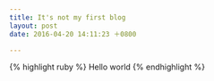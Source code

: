 ```yaml
---
title: It's not my first blog
layout: post
date: 2016-04-20 14:11:23 ＋0800

---
```


{% highlight ruby %}
Hello world
{% endhighlight %}

